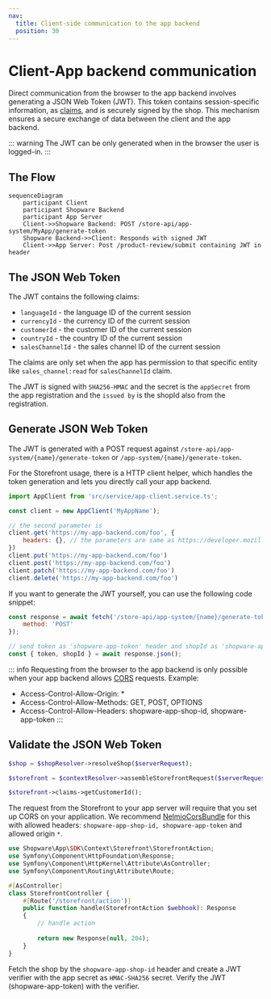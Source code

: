 ```yaml
---
nav:
  title: Client-side communication to the app backend
  position: 30
---
```


# Client-App backend communication

Direct communication from the browser to the app backend involves generating a JSON Web Token (JWT).
This token contains session-specific information, as [claims](#the-json-web-token), and is securely signed by the shop.
This mechanism ensures a secure exchange of data between the client and the app backend.

::: warning
The JWT can be only generated when in the browser the user is logged-in.
:::

## The Flow

```mermaid
sequenceDiagram
    participant Client
    participant Shopware Backend
    participant App Server
    Client->>Shopware Backend: POST /store-api/app-system/MyApp/generate-token
    Shopware Backend->>Client: Responds with signed JWT
    Client->>App Server: Post /product-review/submit containing JWT in header
```

## The JSON Web Token

The JWT contains the following claims:

- `languageId` - the language ID of the current session
- `currencyId` - the currency ID of the current session
- `customerId` - the customer ID of the current session
- `countryId` - the country ID of the current session
- `salesChannelId` - the sales channel ID of the current session

The claims are only set when the app has permission to that specific entity like `sales_channel:read` for `salesChannelId` claim.

The JWT is signed with `SHA256-HMAC` and the secret is the `appSecret` from the app registration and the `issued by` is the shopId also from the registration.

## Generate JSON Web Token

The JWT is generated with a POST request against `/store-api/app-system/{name}/generate-token` or `/app-system/{name}/generate-token`.

<Tabs>

<Tab title="Storefront">

For the Storefront usage, there is a HTTP client helper, which handles the token generation and lets you directly call your app backend.

```javascript
import AppClient from 'src/service/app-client.service.ts';

const client = new AppClient('MyAppName');

// the second parameter is 
client.get('https://my-app-backend.com/foo', {
    headers: {}, // the parameters are same as https://developer.mozilla.org/en-US/docs/Web/API/Fetch_API/Using_Fetch
})
client.put('https://my-app-backend.com/foo')
client.post('https://my-app-backend.com/foo')
client.patch('https://my-app-backend.com/foo')
client.delete('https://my-app-backend.com/foo')
```

</Tab>

<Tab title="Custom">

If you want to generate the JWT yourself, you can use the following code snippet:

```javascript
const response = await fetch('/store-api/app-system/{name}/generate-token', {
    method: 'POST'
});

// send token as 'shopware-app-token' header and shopId as 'shopware-app-shop-id' header to your app server.
const { token, shopId } = await response.json();
```

</Tab>

</Tabs>

::: info
Requesting from the browser to the app backend is only possible when your app backend allows [CORS](https://developer.mozilla.org/en-US/docs/Web/HTTP/CORS) requests. Example:

- Access-Control-Allow-Origin: *
- Access-Control-Allow-Methods: GET, POST, OPTIONS
- Access-Control-Allow-Headers: shopware-app-shop-id, shopware-app-token
:::

## Validate the JSON Web Token

<Tabs>

<Tab title="App PHP SDK">

```php
$shop = $shopResolver->resolveShop($serverRequest);

$storefront = $contextResolver->assembleStorefrontRequest($serverRequest, $shop);

$storefront->claims->getCustomerId();
```

</Tab>

<Tab title="Symfony Bundle">

The request from the Storefront to your app server will require that you set up CORS on your application.
We recommend [NelmioCorsBundle](https://symfony.com/bundles/NelmioCorsBundle/current/index.html) for this with allowed headers:
`shopware-app-shop-id, shopware-app-token` and allowed origin `*`.

```php
use Shopware\App\SDK\Context\Storefront\StorefrontAction;
use Symfony\Component\HttpFoundation\Response;
use Symfony\Component\HttpKernel\Attribute\AsController;
use Symfony\Component\Routing\Attribute\Route;

#[AsController]
class StorefrontController {
    #[Route('/storefront/action')]
    public function handle(StorefrontAction $webhook): Response
    {
        // handle action
        
        return new Response(null, 204);
    }
}
```

</Tab>

<Tab title="Custom">

Fetch the shop by the `shopware-app-shop-id` header and create a JWT verifier with the app secret as `HMAC-SHA256` secret.
Verify the JWT (shopware-app-token) with the verifier.

</Tab>

</Tabs>
